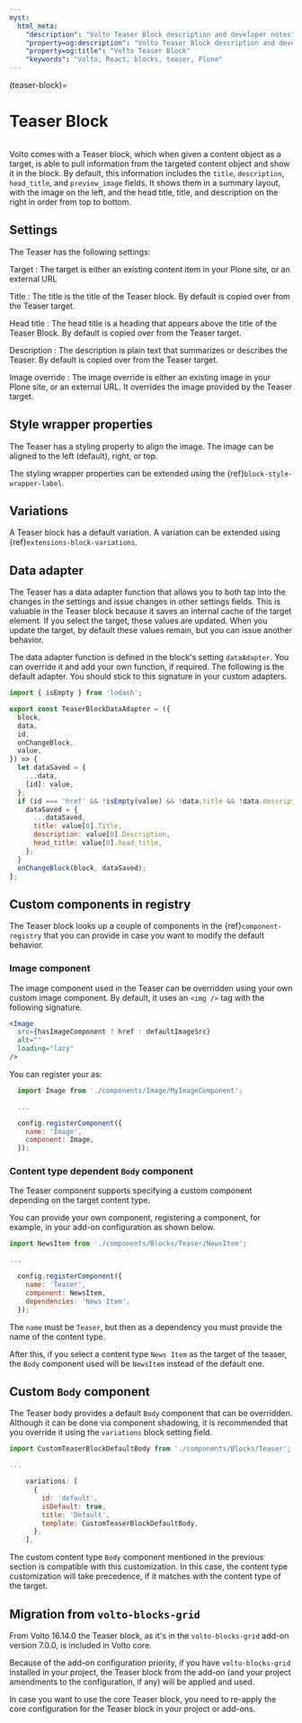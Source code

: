 ```yaml
---
myst:
  html_meta:
    "description": "Volto Teaser Block description and developer notes"
    "property=og:description": "Volto Teaser Block description and developer notes"
    "property=og:title": "Volto Teaser Block"
    "keywords": "Volto, React, blocks, teaser, Plone"
---
```


(teaser-block)=

# Teaser Block

```{versionadded} Volto 16.14.0
```

Volto comes with a Teaser block, which when given a content object as a target, is able to pull information from the targeted content object and show it in the block.
By default, this information includes the `title`, `description`, `head_title`, and `preview_image` fields.
It shows them in a summary layout, with the image on the left, and the head title, title, and description on the right in order from top to bottom.

## Settings

The Teaser has the following settings:

Target
: The target is either an existing content item in your Plone site, or an external URL

Title
: The title is the title of the Teaser block.
By default is copied over from the Teaser target.

Head title
: The head title is a heading that appears above the title of the Teaser Block.
By default is copied over from the Teaser target.

Description
: The description is plain text that summarizes or describes the Teaser.
By default is copied over from the Teaser target.

Image override
: The image override is either an existing image in your Plone site, or an external URL.
It overrides the image provided by the Teaser target.

## Style wrapper properties

The Teaser has a styling property to align the image.
The image can be aligned to the left (default), right, or top.

The styling wrapper properties can be extended using the {ref}`block-style-wrapper-label`.

## Variations

A Teaser block has a default variation.
A variation can be extended using {ref}`extensions-block-variations`.

## Data adapter

The Teaser has a data adapter function that allows you to both tap into the changes in the settings and issue changes in other settings fields.
This is valuable in the Teaser block because it saves an internal cache of the target element.
If you select the target, these values are updated.
When you update the target, by default these values remain, but you can issue another behavior.

The data adapter function is defined in the block's setting `dataAdapter`.
You can override it and add your own function, if required.
The following is the default adapter.
You should stick to this signature in your custom adapters.

```js
import { isEmpty } from 'lodash';

export const TeaserBlockDataAdapter = ({
  block,
  data,
  id,
  onChangeBlock,
  value,
}) => {
  let dataSaved = {
    ...data,
    [id]: value,
  };
  if (id === 'href' && !isEmpty(value) && !data.title && !data.description) {
    dataSaved = {
      ...dataSaved,
      title: value[0].Title,
      description: value[0].Description,
      head_title: value[0].head_title,
    };
  }
  onChangeBlock(block, dataSaved);
};
```

## Custom components in registry

The Teaser block looks up a couple of components in the {ref}`component-registry` that you can provide in case you want to modify the default behavior.

### Image component

The image component used in the Teaser can be overridden using your own custom image component.
By default, it uses an `<img />` tag with the following signature.

```jsx
<Image
  src={hasImageComponent ? href : defaultImageSrc}
  alt=""
  loading="lazy"
/>
```

You can register your as:

```js
  import Image from './components/Image/MyImageComponent';

  ...

  config.registerComponent({
    name: 'Image',
    component: Image,
  });
```

### Content type dependent `Body` component

The Teaser component supports specifying a custom component depending on the target content type.

You can provide your own component, registering a component, for example, in your add-on configuration as shown below.

```js
import NewsItem from './components/Blocks/Teaser/NewsItem';

...

  config.registerComponent({
    name: 'Teaser',
    component: NewsItem,
    dependencies: 'News Item',
  });
```

The `name` must be `Teaser`, but then as a dependency you must provide the name of the content type.

After this, if you select a content type `News Item` as the target of the teaser, the `Body` component used will be `NewsItem` instead of the default one.

## Custom `Body` component

The Teaser body provides a default `Body` component that can be overridden.
Although it can be done via component shadowing, it is recommended that you override it using the `variations` block setting field.

```js
import CustomTeaserBlockDefaultBody from './components/Blocks/Teaser';

...

    variations: [
      {
        id: 'default',
        isDefault: true,
        title: 'Default',
        template: CustomTeaserBlockDefaultBody,
      },
    ],
```

The custom content type `Body` component mentioned in the previous section is compatible with this customization.
In this case, the content type customization will take precedence, if it matches with the content type of the target.

## Migration from `volto-blocks-grid`

From Volto 16.14.0 the Teaser block, as it's in the `volto-blocks-grid` add-on version 7.0.0, is included in Volto core.

Because of the add-on configuration priority, if you have `volto-blocks-grid` installed in your project, the Teaser block from the add-on (and your project amendments to the configuration, if any) will be applied and used.

In case you want to use the core Teaser block, you need to re-apply the core configuration for the Teaser block in your project or add-ons.

